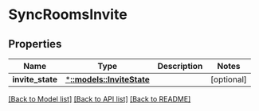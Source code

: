 # SyncRoomsInvite

## Properties

Name | Type | Description | Notes
------------ | ------------- | ------------- | -------------
**invite_state** | [***::models::InviteState**](invite_state.md) |  | [optional] 

[[Back to Model list]](../README.md#documentation-for-models) [[Back to API list]](../README.md#documentation-for-api-endpoints) [[Back to README]](../README.md)


